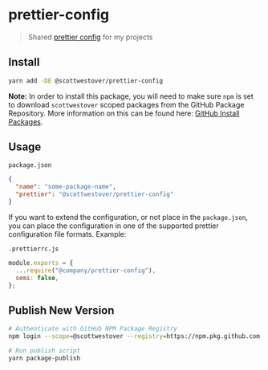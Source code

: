 # prettier-config

> Shared [prettier config](https://prettier.io/docs/en/configuration.html#sharing-configurations) for my projects

## Install

```bash
yarn add -DE @scottwestover/prettier-config
```

**Note:** In order to install this package, you will need to make sure `npm` is set to download `scottwestover` scoped packages from the GitHub Package Repository. More information on this can be found here: [GitHub Install Packages](https://docs.github.com/en/packages/learn-github-packages/installing-a-package).

## Usage

`package.json`

```json
{
  "name": "some-package-name",
  "prettier": "@scottwestover/prettier-config"
}
```

If you want to extend the configuration, or not place in the `package.json`, you can place the configuration in one of the supported prettier configuration file formats. Example:

`.prettierrc.js`

```javascript
module.exports = {
  ...require("@company/prettier-config"),
  semi: false,
};
```

## Publish New Version

```bash
# Authenticate with GitHub NPM Package Registry
npm login --scope=@scottwestover --registry=https://npm.pkg.github.com

# Run publish script
yarn package-publish
```
